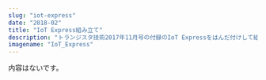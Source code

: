 ```yaml
---
slug: "iot-express"
date: "2018-02"
title: "IoT Express組み立て"
description: "トランジスタ技術2017年11月号の付録のIoT Expressをはんだ付けして組み立てて、ちょっとだけ遊んでみました。"
imagename: "IoT_Express"
---
```

内容はないです。
